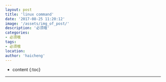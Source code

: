 ```yaml
---
layout: post
title: 'linux command'
date: '2017-08-25 11:20:12'
image: '/assets/img_of_post/'
description: '必须哦'
categories:
- 必须哦
tags:
- 必须哦
location:
author: 'haicheng'
---
```


* content
{:toc}
---------------------------------------
